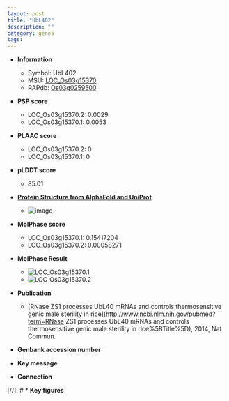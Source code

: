 ```yaml
---
layout: post
title: "UbL402"
description: ""
category: genes
tags: 
---
```


* **Information**  
    + Symbol: UbL402  
    + MSU: [LOC_Os03g15370](http://rice.plantbiology.msu.edu/cgi-bin/ORF_infopage.cgi?orf=LOC_Os03g15370)  
    + RAPdb: [Os03g0259500](http://rapdb.dna.affrc.go.jp/viewer/gbrowse_details/irgsp1?name=Os03g0259500)  

* **PSP score**  
    + LOC_Os03g15370.2: 0.0029 
    + LOC_Os03g15370.1: 0.0053 

* **PLAAC score**  
    + LOC_Os03g15370.2: 0 
    + LOC_Os03g15370.1: 0 

* **pLDDT score**
    + 85.01

* **[Protein Structure from AlphaFold and UniProt](https://www.uniprot.org/uniprotkb/A0A5S6R6S5/entry#structure)**
    + ![image](https://ricepsp.github.io/images/A/AF-A0A5S6R6S5-F1.png)

* **MolPhase score**
    + LOC_Os03g15370.1: 0.15417204
    + LOC_Os03g15370.2: 0.00058271

* **MolPhase Result**
    + ![LOC_Os03g15370.1](https://304243504.github.io/Pictures/LOC_Os03g/LOC_Os03g15370.1.png)
    + ![LOC_Os03g15370.2](https://304243504.github.io/Pictures/LOC_Os03g/LOC_Os03g15370.2.png)

* **Publication**  
    + [RNase ZS1 processes UbL40 mRNAs and controls thermosensitive genic male sterility in rice](http://www.ncbi.nlm.nih.gov/pubmed?term=RNase ZS1 processes UbL40 mRNAs and controls thermosensitive genic male sterility in rice%5BTitle%5D), 2014, Nat Commun.

* **Genbank accession number**  

* **Key message**  

* **Connection**  

[//]: # * **Key figures**  


